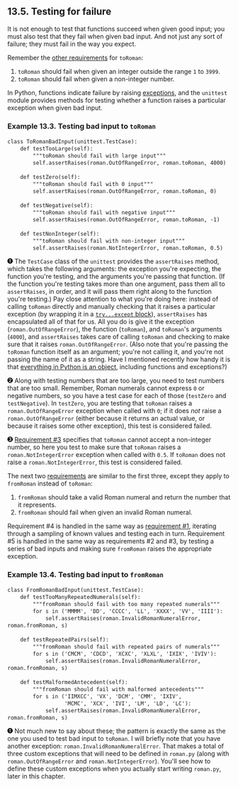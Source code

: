 

13.5. Testing for failure
-------------------------

It is not enough to test that functions succeed when given good input;
you must also test that they fail when given bad input. And not just any
sort of failure; they must fail in the way you expect.

Remember the [other requirements](index.html#roman.requirements) for
`toRoman`:

1.  `toRoman` should fail when given an integer outside the range `1` to
    `3999`.
2.  `toRoman` should fail when given a non-integer number.

In Python, functions indicate failure by raising
[exceptions](../file_handling/index.html#fileinfo.exception "6.1. Handling Exceptions"),
and the `unittest` module provides methods for testing whether a
function raises a particular exception when given bad input.

### Example 13.3. Testing bad input to `toRoman`

    class ToRomanBadInput(unittest.TestCase):                            
        def testTooLarge(self):                                          
            """toRoman should fail with large input"""                   
            self.assertRaises(roman.OutOfRangeError, roman.toRoman, 4000) 

        def testZero(self):                                              
            """toRoman should fail with 0 input"""                       
            self.assertRaises(roman.OutOfRangeError, roman.toRoman, 0)    

        def testNegative(self):                                          
            """toRoman should fail with negative input"""                
            self.assertRaises(roman.OutOfRangeError, roman.toRoman, -1)  

        def testNonInteger(self):                                        
            """toRoman should fail with non-integer input"""             
            self.assertRaises(roman.NotIntegerError, roman.toRoman, 0.5)  



[![1](../images/callouts/1.png)](#roman.failure.1.1) The `TestCase` class of the `unittest` provides the `assertRaises` method, which takes the following arguments: the exception you're expecting, the function you're testing, and the arguments you're passing that function. (If the function you're testing takes more than one argument, pass them all to `assertRaises`, in order, and it will pass them right along to the function you're testing.) Pay close attention to what you're doing here: instead of calling `toRoman` directly and manually checking that it raises a particular exception (by wrapping it in a [`try...except` block](../file_handling/index.html#fileinfo.exception "6.1. Handling Exceptions")), `assertRaises` has encapsulated all of that for us. All you do is give it the exception (`roman.OutOfRangeError`), the function (`toRoman`), and `toRoman`'s arguments (`4000`), and `assertRaises` takes care of calling `toRoman` and checking to make sure that it raises `roman.OutOfRangeError`. (Also note that you're passing the `toRoman` function itself as an argument; you're not calling it, and you're not passing the name of it as a string. Have I mentioned recently how handy it is that [everything in Python is an object](../getting_to_know_python/everything_is_an_object.html "2.4. Everything Is an Object"), including functions and exceptions?) 

[![2](../images/callouts/2.png)](#roman.failure.1.2) Along with testing numbers that are too large, you need to test numbers that are too small. Remember, Roman numerals cannot express `0` or negative numbers, so you have a test case for each of those (`testZero` and `testNegative`). In `testZero`, you are testing that `toRoman` raises a `roman.OutOfRangeError` exception when called with `0`; if it does *not* raise a `roman.OutOfRangeError` (either because it returns an actual value, or because it raises some other exception), this test is considered failed. 

[![3](../images/callouts/3.png)](#roman.failure.1.3) [Requirement \#3](index.html#roman.requirements) specifies that `toRoman` cannot accept a non-integer number, so here you test to make sure that `toRoman` raises a `roman.NotIntegerError` exception when called with `0.5`. If `toRoman` does not raise a `roman.NotIntegerError`, this test is considered failed. 

The next two [requirements](index.html#roman.requirements) are similar
to the first three, except they apply to `fromRoman` instead of
`toRoman`:

1.  `fromRoman` should take a valid Roman numeral and return the number
    that it represents.
2.  `fromRoman` should fail when given an invalid Roman numeral.

Requirement \#4 is handled in the same way as [requirement
\#1](testing_for_success.html#roman.testtoromanknownvalues.example "Example 13.2. testToRomanKnownValues"),
iterating through a sampling of known values and testing each in turn.
Requirement \#5 is handled in the same way as requirements \#2 and \#3,
by testing a series of bad inputs and making sure `fromRoman` raises the
appropriate exception.

### Example 13.4. Testing bad input to `fromRoman`

    class FromRomanBadInput(unittest.TestCase):                                      
        def testTooManyRepeatedNumerals(self):                                       
            """fromRoman should fail with too many repeated numerals"""              
            for s in ('MMMM', 'DD', 'CCCC', 'LL', 'XXXX', 'VV', 'IIII'):             
                self.assertRaises(roman.InvalidRomanNumeralError, roman.fromRoman, s) 

        def testRepeatedPairs(self):                                                 
            """fromRoman should fail with repeated pairs of numerals"""              
            for s in ('CMCM', 'CDCD', 'XCXC', 'XLXL', 'IXIX', 'IVIV'):               
                self.assertRaises(roman.InvalidRomanNumeralError, roman.fromRoman, s)

        def testMalformedAntecedent(self):                                           
            """fromRoman should fail with malformed antecedents"""                   
            for s in ('IIMXCC', 'VX', 'DCM', 'CMM', 'IXIV',
                      'MCMC', 'XCX', 'IVI', 'LM', 'LD', 'LC'):                       
                self.assertRaises(roman.InvalidRomanNumeralError, roman.fromRoman, s)



[![1](../images/callouts/1.png)](#roman.failure.2.1) Not much new to say about these; the pattern is exactly the same as the one you used to test bad input to `toRoman`. I will briefly note that you have another exception: `roman.InvalidRomanNumeralError`. That makes a total of three custom exceptions that will need to be defined in `roman.py` (along with `roman.OutOfRangeError` and `roman.NotIntegerError`). You'll see how to define these custom exceptions when you actually start writing `roman.py`, later in this chapter. 

  


